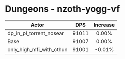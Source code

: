 # Dungeons - nzoth-yogg-vf
| Actor | DPS | Increase |
|---|:---:|:---:|
|dp_in_pl_torrent_nosear|91011|0.00%|
|Base|91007|0.00%|
|only_high_mfi_with_cthun|91001|-0.01%|
